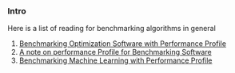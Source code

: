 ### **Intro**

Here is a list of reading for benchmarking algorithms in general

1. [Benchmarking Optimization Software with Performance Profile](https://link.springer.com/article/10.1007/s101070100263)
2. [A note on performance Profile for Benchmarking Software](https://www.numerical.rl.ac.uk/people/j_scott/publications/2016/GouldScott.2016_TOMS.pdf)
3. [Benchmarking Machine Learning with Performance Profile](http://www.argmin.net/2018/03/26/performance-profiles/)

